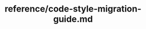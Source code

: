 ---
title: reference/code-style-migration-guide.md
showAuthorInfo: false
redirect_path: /docs/code-style-migration-guide
---